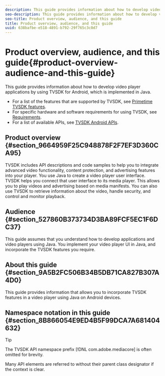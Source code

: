 ```yaml
---
description: This guide provides information about how to develop video player applications by using TVSDK for Android, which is implemented in Java.
seo-description: This guide provides information about how to develop video player applications by using TVSDK for Android, which is implemented in Java.
seo-title: Product overview, audience, and this guide
title: Product overview, audience, and this guide
uuid: 638bafbe-e518-4891-b792-29f765c3c0d7
---
```


# Product overview, audience, and this guide{#product-overview-audience-and-this-guide}

This guide provides information about how to develop video player applications by using TVSDK for Android, which is implemented in Java.

<!--<a id="section_FC24E86A2E6442B8A3769160769BBDFA"></a>-->

* For a list of the features that are supported by TVSDK, see [Primetime TVSDK features](../../tvsdk-2.5-for-android/overview-prod-audience-guide/c-psdk-android-2.5-overview-of-the-player.md#c_psdk_overview-of-the-player-features). 
* For specific hardware and software requirements for using TVSDK, see [Requirements](../../tvsdk-2.5-for-android/c-psdk-android-2.5-requirements.md#c_psdk_requirements). 
* For a list of available APIs, see [TVSDK Android APIs](https://help.adobe.com/en_US/primetime/api/psdk/javadoc_2.5/).

## Product overview {#section_9664959F25C948878F2F7EF3D360CA95}

TVSDK includes API descriptions and code samples to help you to integrate advanced video functionality, content protection, and advertising features into your player. You use Java to create a video player user interface. TVSDK helps you connect that user interface to its media player. This allows you to play videos and advertising based on media manifests. You can also use TVSDK to retrieve information about the video, handle security, and control and monitor playback.

## Audience {#section_527860B373734D3BA89FCF5EC1F6DC37}

This guide assumes that you understand how to develop applications and video players using Java. You implement your video player UI in Java, and incorporate the TVSDK features you require.

## About this guide {#section_9A5B2FC506B34B5DB71CA827B307A4D0}

This guide provides information that allows you to incorporate TVSDK features in a video player using Java on Android devices.

## Namespace notation in this guide {#section_8B866054E9ED4B5F99DCA7A681404632}

>[!TIP]
>
>The TVSDK API namespace prefix [!DNL com.adobe.mediacore] is often omitted for brevity. 
>
>Many API elements are referred to without their parent class designator if the context is clear.


